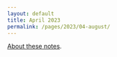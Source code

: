 ```yaml
---
layout: default
title: April 2023
permalink: /pages/2023/04-august/
---
```


[About these notes](https://github.com/tinalexander/notes).
